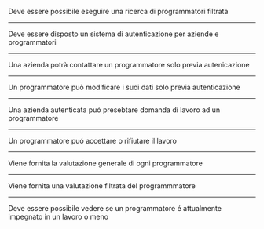 Deve essere possibile eseguire una ricerca di programmatori filtrata
___
Deve essere disposto un sistema di autenticazione per aziende e programmatori
___
Una azienda potrà contattare un programmatore solo previa autenicazione
___
Un programmatore può modificare i suoi dati solo previa autenticazione
___
Una azienda autenticata puó presebtare domanda di lavoro ad un programmatore
___
Un programmatore puó accettare o rifiutare il lavoro
___
Viene fornita la valutazione generale di ogni programmatore
___
Viene fornita una valutazione filtrata del programmmatore
___
Deve essere possibile vedere se un programmatore é attualmente impegnato in un lavoro o meno
